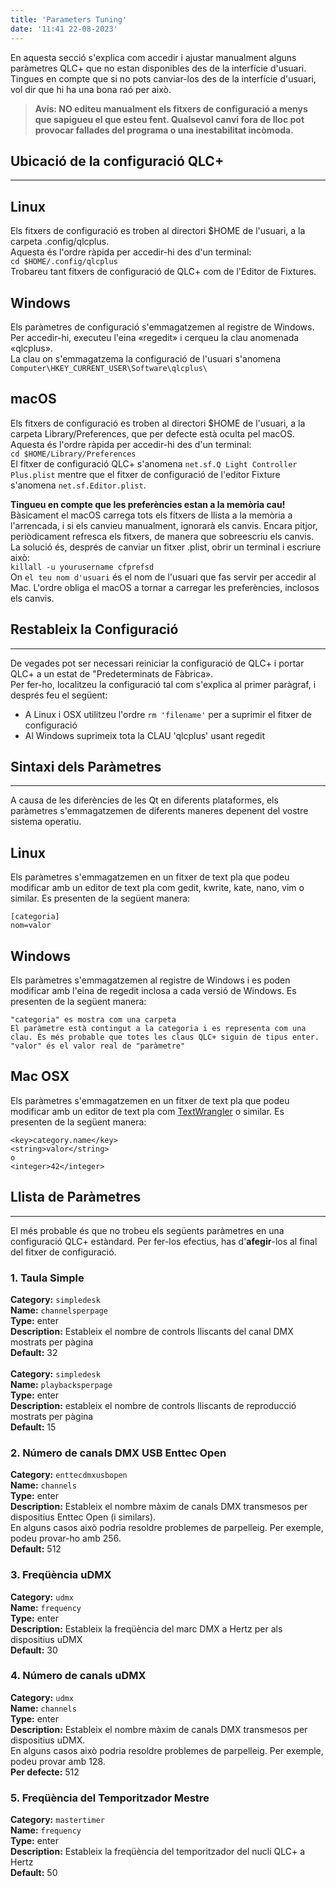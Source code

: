 ```yaml
---
title: 'Parameters Tuning'
date: '11:41 22-08-2023'
---
```


En aquesta secció s'explica com accedir i ajustar manualment alguns paràmetres QLC+ que no estan disponibles des de la interfície d'usuari.  
Tingues en compte que si no pots canviar-los des de la interfície d'usuari, vol dir que hi ha una bona raó per això.

> **Avís: NO editeu manualment els fitxers de configuració a menys que sapigueu el que esteu fent. Qualsevol canvi fora de lloc pot provocar fallades del programa o una inestabilitat incòmoda.**


## Ubicació de la configuració QLC+
<hr>

Linux
-----

Els fitxers de configuració es troben al directori $HOME de l'usuari, a la carpeta .config/qlcplus.  
Aquesta és l'ordre ràpida per accedir-hi des d'un terminal:  
`cd $HOME/.config/qlcplus`  
Trobareu tant fitxers de configuració de QLC+ com de l'Editor de Fixtures.

Windows
-------

Els paràmetres de configuració s'emmagatzemen al registre de Windows.  
Per accedir-hi, executeu l'eina «regedit» i cerqueu la clau anomenada «qlcplus».  
La clau on s'emmagatzema la configuració de l'usuari s'anomena
`Computer\HKEY_CURRENT_USER\Software\qlcplus\`

macOS
-------

Els fitxers de configuració es troben al directori $HOME de l'usuari, a la carpeta Library/Preferences, que per defecte està oculta pel macOS.  
Aquesta és l'ordre ràpida per accedir-hi des d'un terminal:  
`cd $HOME/Library/Preferences`  
El fitxer de configuració QLC+ s'anomena `net.sf.Q Light Controller Plus.plist` mentre que el fitxer de configuració de l'editor Fixture s'anomena `net.sf.Editor.plist`.

**Tingueu en compte que les preferències estan a la memòria cau!**  
Bàsicament el macOS carrega tots els fitxers de llista a la memòria a l'arrencada, i si els canvieu manualment, ignorarà els canvis. Encara pitjor, periòdicament refresca els fitxers, de manera que sobreescriu els canvis.  
La solució és, després de canviar un fitxer .plist, obrir un terminal i escriure això:  
`killall -u yourusername cfprefsd`  
On `el teu nom d'usuari` és el nom de l'usuari que fas servir per accedir al Mac. L'ordre obliga el macOS a tornar a carregar les preferències, inclosos els canvis.

## Restableix la Configuració
<hr>

De vegades pot ser necessari reiniciar la configuració de QLC+ i portar QLC+ a un estat de "Predeterminats de Fàbrica».  
Per fer-ho, localitzeu la configuració tal com s'explica al primer paràgraf, i després feu el següent:

* A Linux i OSX utilitzeu l'ordre `rm 'filename'` per a suprimir el fitxer de configuració
* Al Windows suprimeix tota la CLAU 'qlcplus' usant regedit

## Sintaxi dels Paràmetres
<hr>

A causa de les diferències de les Qt en diferents plataformes, els paràmetres s'emmagatzemen de diferents maneres depenent del vostre sistema operatiu.

Linux
-----

Els paràmetres s'emmagatzemen en un fitxer de text pla que podeu modificar amb un editor de text pla com gedit, kwrite, kate, nano, vim o similar. Es presenten de la següent manera:

    [categoria]
    nom=valor

Windows
-------

Els paràmetres s'emmagatzemen al registre de Windows i es poden modificar amb l'eina de regedit inclosa a cada versió de Windows. Es presenten de la següent manera:

    "categoria" es mostra com una carpeta
    El paràmetre està contingut a la categoria i es representa com una clau. És més probable que totes les claus QLC+ siguin de tipus enter.
    "valor" és el valor real de "paràmetre"

Mac OSX
-------

Els paràmetres s'emmagatzemen en un fitxer de text pla que podeu modificar amb un editor de text pla com [TextWrangler](https://www.barebones.com/products/textwrangler/) o similar. Es presenten de la següent manera:

    <key>category.name</key>
    <string>valor</string>
    o
    <integer>42</integer>

## Llista de Paràmetres
<hr>

El més probable és que no trobeu els següents paràmetres en una configuració QLC+ estàndard. Per fer-los efectius, has d'**afegir**-los al final del fitxer de configuració.

### 1. Taula Simple

**Category:** `simpledesk`<br>
**Name:** `channelsperpage`<br>
**Type:** enter<br>
**Description:** Estableix el nombre de controls lliscants del canal DMX mostrats per pàgina<br>
**Default:** 32<br>
<br>
**Category:** `simpledesk`<br>
**Name:** `playbacksperpage`<br>
**Type:** enter<br>
**Description:** estableix el nombre de controls lliscants de reproducció mostrats per pàgina<br>
**Default:** 15<br>

### 2. Número de canals DMX USB Enttec Open

**Category:** `enttecdmxusbopen`<br>
**Name:** `channels`<br>
**Type:** enter<br>
**Description:** Estableix el nombre màxim de canals DMX transmesos per dispositius Enttec Open (i similars).<br>
En alguns casos això podria resoldre problemes de parpelleig. Per exemple, podeu provar-ho amb 256.<br>
**Default:** 512<br>

### 3. Freqüència uDMX

**Category:** `udmx`<br>
**Name:** `frequency`<br>
**Type:** enter<br>
**Description:** Estableix la freqüència del marc DMX a Hertz per als dispositius uDMX<br>
**Default:** 30<br>

### 4. Número de canals uDMX

**Category:** `udmx`<br>
**Name:** `channels`<br>
**Type:** enter<br>
**Description:** Estableix el nombre màxim de canals DMX transmesos per dispositius uDMX.<br>
En alguns casos això podria resoldre problemes de parpelleig. Per exemple, podeu provar amb 128.<br>
**Per defecte:** 512<br>

### 5. Freqüència del Temporitzador Mestre

**Category:** `mastertimer`<br>
**Name:** `frequency`<br>
**Type:** enter<br>
**Description:** Estableix la freqüència del temporitzador del nucli QLC+ a Hertz<br>
**Default:** 50<br>
